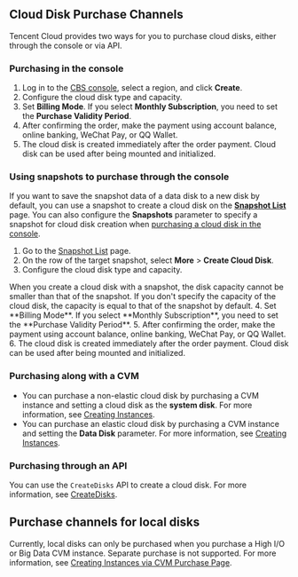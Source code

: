 ## Cloud Disk Purchase Channels

Tencent Cloud provides two ways for you to purchase cloud disks, either through the console or via API.


### Purchasing in the console[](id:CreateDisk)
1. Log in to the [CBS console](https://console.cloud.tencent.com/cvm/cbs), select a region, and click **Create**.
2. Configure the cloud disk type and capacity.
3. Set **Billing Mode**. If you select **Monthly Subscription**, you need to set the **Purchase Validity Period**.
4. After confirming the order, make the payment using account balance, online banking, WeChat Pay, or QQ Wallet.
5. The cloud disk is created immediately after the order payment. Cloud disk can be used after being mounted and initialized.

### Using snapshots to purchase through the console
If you want to save the snapshot data of a data disk to a new disk by default, you can use a snapshot to create a cloud disk on the [**Snapshot List**](https://console.cloud.tencent.com/cvm/snapshot) page. You can also configure the **Snapshots** parameter to specify a snapshot for cloud disk creation when [purchasing a cloud disk in the console](#CreateDisk).
1. Go to the [Snapshot List](https://console.cloud.tencent.com/cvm/snapshot) page.
2. On the row of the target snapshot, select **More** > **Create Cloud Disk**.
3. Configure the cloud disk type and capacity.
<dx-alert infotype="explain" title="">
When you create a cloud disk with a snapshot, the disk capacity cannot be smaller than that of the snapshot. If you don't specify the capacity of the cloud disk, the capacity is equal to that of the snapshot by default.
</dx-alert>
4. Set **Billing Mode**. If you select **Monthly Subscription**, you need to set the **Purchase Validity Period**.
5. After confirming the order, make the payment using account balance, online banking, WeChat Pay, or QQ Wallet.
6. The cloud disk is created immediately after the order payment. Cloud disk can be used after being mounted and initialized.

### Purchasing along with a CVM
- You can purchase a non-elastic cloud disk by purchasing a CVM instance and setting a cloud disk as the **system disk**. For more information, see [Creating Instances](/doc/product/213/4855).
- You can purchase an elastic cloud disk by purchasing a CVM instance and setting the **Data Disk** parameter. For more information, see [Creating Instances](/doc/product/213/4855).

### Purchasing through an API
You can use the `CreateDisks` API to create a cloud disk. For more information, see [CreateDisks](https://intl.cloud.tencent.com/document/product/362/16312).

## Purchase channels for local disks

Currently, local disks can only be purchased when you purchase a High I/O or Big Data CVM instance. Separate purchase is not supported. For more information, see [Creating Instances via CVM Purchase Page](https://intl.cloud.tencent.com/document/product/213/4855).


